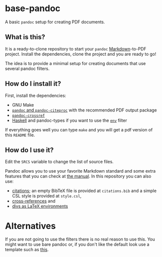 # base-pandoc

A basic `pandoc` setup for creating PDF documents.

## What is this?

It is a ready-to-clone repository to start your `pandoc` [Markdown](https://commonmark.org/help/tutorial)-to-PDF project.
Install the dependencies, clone the project and you are ready to go!

The idea is to provide a minimal setup for creating documents that use several pandoc filters.

## How do I install it?

First, install the dependencies:

- GNU Make
- [`pandoc` and `pandoc-citeproc`](http://pandoc.org/installing.html) with the recommended PDF output package
- [`pandoc-crossref`](https://github.com/lierdakil/pandoc-crossref/releases/latest)
- [Haskell](https://www.haskell.org/downloads) and pandoc-types if you want to use the [`env`](https://github.com/mx-psi/tidbits/tree/master/pandoc-environments) filter

If everything goes well you can type `make` and you will get a pdf version of this `README` file.

## How do I use it?

Edit the `SRCS` variable to change the list of source files. 

Pandoc allows you to use your favorite Markdown standard and some extra features that you can check at [the manual](http://pandoc.org/MANUAL.html#extensions). In this repository you can also use:

- [citations](https://github.com/jgm/pandoc-citeproc/blob/master/man/pandoc-citeproc.1.md); an empty BibTeX file is provided at `citations.bib` and a simple CSL style is provided at `style.csl`, 
- [cross-references](https://lierdakil.github.io/pandoc-crossref/) and 
- [divs as LaTeX environments](https://github.com/mx-psi/tidbits/tree/master/pandoc-environments)

# Alternatives

If you are not going to use the filters there is no real reason to use this.
You might want to use bare pandoc or, if you don't like the default look use a template such as [this](https://github.com/Wandmalfarbe/pandoc-latex-template).
